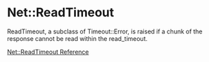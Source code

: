 # Net::ReadTimeout

ReadTimeout, a subclass of Timeout::Error, is raised if a chunk of the
response cannot be read within the read_timeout.

[Net::ReadTimeout Reference](https://ruby-doc.org/stdlib-2.5.0/libdoc/net/protocol/rdoc/Net/ReadTimeout.html)